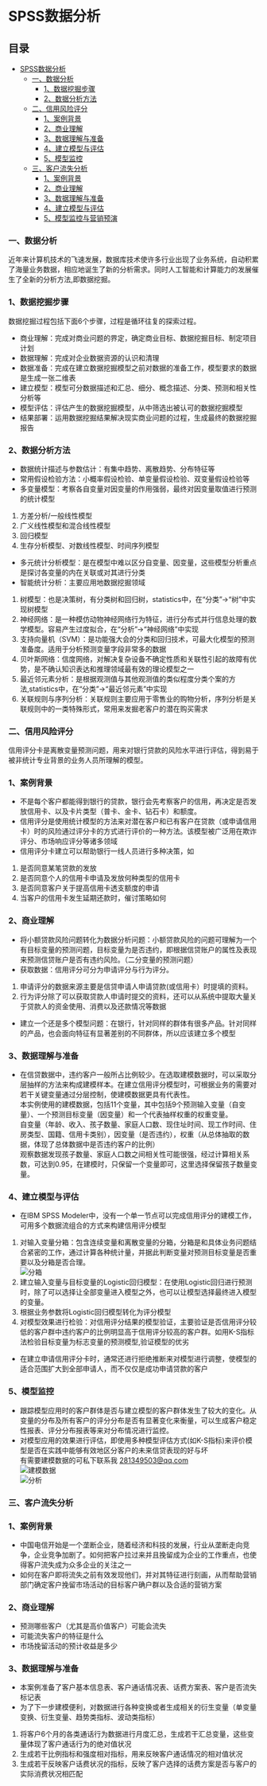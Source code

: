 SPSS数据分析
=========

## 目录
* [SPSS数据分析](#SPSS数据分析)
	* [一、数据分析](#一数据分析)
		* [1、数据挖掘步骤](#1数据挖掘步骤)
		* [2、数据分析方法](#2数据分析方法)
	* [二、信用风险评分](#二信用风险评分)
		* [1、案例背景](#1案例背景)
		* [2、商业理解](#2商业理解)
		* [3、数据理解与准备](#3数据理解与准备)
		* [4、建立模型与评估](#4建立模型与评估)
		* [5、模型监控](#5模型监控)	
	* [三、客户流失分析](#三客户流失分析)
		* [1、案例背景](#1案例背景)
		* [2、商业理解](#2商业理解)
		* [3、数据理解与准备](#3数据理解与准备)
		* [4、建立模型与评估](#4建立模型与评估)
		* [5、模型监控与营销预演](#5模型监控与营销预演)		
### 一、数据分析
近年来计算机技术的飞速发展，数据库技术使许多行业出现了业务系统，自动积累了海量业务数据，相应地诞生了新的分析需求。同时人工智能和计算能力的发展催生了全新的分析方法,即数据挖掘。
### 1、数据挖掘步骤
数据挖掘过程包括下面6个步骤，过程是循环往复的探索过程。
- 商业理解：完成对商业问题的界定，确定商业目标、数据挖掘目标、制定项目计划
- 数据理解：完成对企业数据资源的认识和清理
- 数据准备：完成在建立数据挖掘模型之前对数据的准备工作，模型要求的数据是生成一张二维表
- 建立模型：模型可分数据描述和汇总、细分、概念描述、分类、预测和相关性分析等
- 模型评估：评估产生的数据挖掘模型，从中筛选出被认可的数据挖掘模型
- 结果部署：运用数据挖掘结果解决现实商业问题的过程，生成最终的数据挖掘报告
### 2、数据分析方法
- 数据统计描述与参数估计：有集中趋势、离散趋势、分布特征等
- 常用假设检验方法：小概率假设检验、单变量假设检验、双变量假设检验等
- 多变量模型：考察各自变量对因变量的作用强弱，最终对因变量取值进行预测的统计模型<br>
1) 方差分析/一般线性模型<br>
2) 广义线性模型和混合线性模型<br>
3) 回归模型<br>
4) 生存分析模型、对数线性模型、时间序列模型<br>
- 多元统计分析模型：是在模型中难以区分自变量、因变量，这些模型分析重点是探讨各变量的内在关联或对其进行分类
- 智能统计分析：主要应用地数据挖掘领域<br>
1) 树模型：也是决策树，有分类树和回归树，statistics中，在“分类”->“树”中实现树模型<br>
2) 神经网络：是一种模仿动物神经网络行为特征，进行分布式并行信息处理的数学模型。容易产生过度拟合，在“分析”->“神经网络”中实现<br>
3) 支持向量机（SVM）：是功能强大会的分类和回归技术，可最大化模型的预测准备度。适用于分析预测变量字段非常多的数据<br>
4) 贝叶斯网络：信度网络，对解决复杂设备不确定性质和关联性引起的故障有优势，是不确认知识表达和推理领域最有效的理论模型之一<br>
5) 最近邻元素分析：是根据观测值与其他观测值的类似程度分类个案的方法,statistics中，在“分类”->“最近邻元素”中实现<br>
6) 关联规则与序列分析：关联规则主要应用于零售业的购物分析，序列分析是关联规则中的一类特殊形式，常用来发掘老客户的潜在购买需求
### 二、信用风险评分
信用评分卡是离散变量预测问题，用来对银行贷款的风险水平进行评估，得到易于被非统计专业背景的业务人员所理解的模型。
### 1、案例背景
- 不是每个客户都能得到银行的贷款，银行会先考察客户的信用，再决定是否发放信用卡、以及卡片类型（普卡、金卡、钻石卡）和额度。
- 信用评分是使用统计模型的方法来对潜在客户和已有客户在贷款（或申请信用卡）时的风险通过评分卡的方式进行评价的一种方法。该模型被广泛用在欺诈评分、市场响应评分等诸多领域
- 信用评分卡建立可以帮助银行一线人员进行多种决策，如<br>
1) 是否同意某笔贷款的发放<br>
2) 是否同意个人的信用卡申请及发放何种类型的信用卡<br>
3) 是否同意客户关于提高信用卡透支额度的申请<br>
4) 当客户的信用卡发生延期还款时，催讨策略如何
### 2、商业理解
- 将小额贷款风险问题转化为数据分析问题：小额贷款风险的问题可理解为一个有目标变量的预测问题，目标变量为是否违约，即根据信贷账户的属性及表现来预测信贷账户是否有违约风险。（二分变量的预测问题）
- 获取数据：信用评分可分为申请评分与行为评分。<br>
1) 申请评分的数据来源主要是信贷申请人申请贷款(或信用卡）时提填的资料。<br>
2) 行为评分除了可以获取贷款人申请时提交的资料，还可以从系统中提取大量关于贷款人的资金使用、消费以及还款情况等数据
- 建立一个还是多个模型问题：在银行，针对同样的群体有很多产品。针对同样的产品，也会面向特征有显著差别的不同群体，所以应该建立多个模型
### 3、数据理解与准备
- 在信贷数据中，违约客户一般所占比例较少。在选取建模数据时，可以采取分层抽样的方法来构成建模样本。在建立信用评分模型时，可根据业务的需要对若干关键变量通过分层控制，使建模数据更具有代表性。<br>
本实例使用的建模数据，包括11个变量，其中包括9个预测输入变量（自变量）、一个预测目标变量（因变量）和一个代表抽样权重的权重变量。<br>
自变量（年龄、收入、孩子数量、家庭人口数、现住址时间、现工作时间、住房类型、国籍、信用卡类别），因变量（是否违约），权重（从总体抽取的数据，体现了总体数据中是否违约客户的比例）<br>
观察数据发现孩子数量、家庭人口数之间相关性可能很强，经过计算相关系数，可达到0.95，在建模时，只保留一个变量即可，这里选择保留孩子数量变量。
### 4、建立模型与评估
- 在IBM SPSS Modeler中，没有一个单一节点可以完成信用评分的建模工作，可用多个数据流组合的方式来构建信用评分模型<br>
1) 对输入变量分箱：包含连续变量和离散变量的分箱，分箱是和具体业务问题结合紧密的工作，通过计算各种统计量，并据此判断变量对预测目标变量是否重要以及分箱是否合理。<br>
![分箱](/code/2/wod.png)<br>
2) 建立输入变量与目标变量的Logistic回归模型：在使用Logistic回归进行预测时，除了可以选择让全部变量进入模型之外，也可以让模型选择最终进入模型的变量。<br>
3) 根据业务参数将Logistic回归模型转化为评分模型
4) 对模型效果进行检验：对信用评分结果的模型验证，主要验证是否信用评分较低的客户群中违约客户的比例明显高于信用评分较高的客户群。如用K-S指标法检验目标变量为标志变量的预测模型,验证模型的优劣
- 在建立申请信用评分卡时，通常还进行拒绝推断来对模型进行调整，使模型的适合范围扩大到全部申请人，而不仅仅是成功申请贷款的客户
### 5、模型监控
- 跟踪模型应用时的客户群体是否与建立模型的客户群体发生了较大的变化。从变量的分布及所有客户的评分分布是否有显著变化来衡量，可以生成客户稳定性报表、评分分布报表等来对分布情况进行监控。
- 对模型应用的效果进行评估，即使用多种模型评估方式(如K-S指标)来评价模型是否在实践中能够有效地区分客户的未来信贷表现的好与坏<br>
有需要建模数据的可私下联系我 281349503@qq.com<br>
![建模数据](/code/2/data.png)<br>
![分析](/code/2/stream.png)
### 三、客户流失分析
### 1、案例背景
- 中国电信开始是一个垄断企业，随着经济和科技的发展，行业从垄断走向竞争，企业竞争加剧了。如何把客户拉过来并且挽留成为企业的工作重点，也使得客户流失成为众多企业的关注之一
- 如何在客户即将流失之前有效发现他们，并对其特征进行刻画，从而帮助营销部门确定客户挽留市场活动的目标客户确户群以及合适的营销方案
### 2、商业理解
- 预测哪些客户（尤其是高价值客户）可能会流失
- 可能流失客户的特征是什么
- 市场挽留活动的预计收益是多少
### 3、数据理解与准备
- 本案例准备了客户基本信息表、客户通话情况表、话费方案表、客户是否流失标记表
- 为了下一步建模便利，对数据进行各种变换或者生成相关的衍生变量（单变量变换、衍生变量、趋势类指标、波动类指标）<br>
1) 将客户6个月的各类通话行为数据进行月度汇总，生成若干汇总变量，这些变量体现了客户通话行为的绝对值状况<br>
2) 生成若干比例指标和强度相对指标，用来反映客户通话情况的相对值状况<br>
3) 生成若干反映客户话费状况的指标，反映了客户选择的话费方案是否与客户的实际消费状况相匹配
